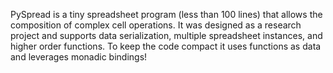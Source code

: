 PySpread is a tiny spreadsheet program (less than 100 lines) that allows the composition of complex cell operations. It was designed as a research project and supports data serialization, multiple spreadsheet instances, and higher order functions. To keep the code compact it uses functions as data and leverages monadic bindings!
